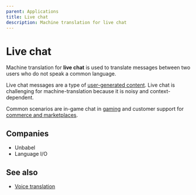 ```yaml
---
parent: Applications
title: Live chat
description: Machine translation for live chat
---
```


# Live chat

Machine translation for **live chat** is used to translate messages between two users who do not speak a common language.

Live chat messages are a type of [user-generated content](/applications/user-generated-content.md). Live chat is challenging for machine-translation because it is noisy and context-dependent.

Common scenarios are in-game chat in [gaming](/applications/gaming.md) and customer support for [commerce and marketplaces](/applications/commerce-and-marketplaces.md).

## Companies

* Unbabel
* Language I/O

## See also

* [Voice translation](/applications/voice-translation.md)
